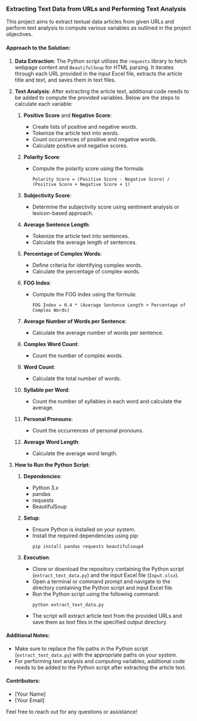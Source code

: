 ### Extracting Text Data from URLs and Performing Text Analysis

This project aims to extract textual data articles from given URLs and perform text analysis to compute various variables as outlined in the project objectives.

#### Approach to the Solution:

1. **Data Extraction**: The Python script utilizes the `requests` library to fetch webpage content and `BeautifulSoup` for HTML parsing. It iterates through each URL provided in the input Excel file, extracts the article title and text, and saves them in text files.

2. **Text Analysis**: After extracting the article text, additional code needs to be added to compute the provided variables. Below are the steps to calculate each variable:

   1. **Positive Score** and **Negative Score**:
      - Create lists of positive and negative words.
      - Tokenize the article text into words.
      - Count occurrences of positive and negative words.
      - Calculate positive and negative scores.

   2. **Polarity Score**:
      - Compute the polarity score using the formula:
        ```
        Polarity Score = (Positive Score - Negative Score) / (Positive Score + Negative Score + 1)
        ```

   3. **Subjectivity Score**:
      - Determine the subjectivity score using sentiment analysis or lexicon-based approach.

   4. **Average Sentence Length**:
      - Tokenize the article text into sentences.
      - Calculate the average length of sentences.

   5. **Percentage of Complex Words**:
      - Define criteria for identifying complex words.
      - Calculate the percentage of complex words.

   6. **FOG Index**:
      - Compute the FOG index using the formula:
        ```
        FOG Index = 0.4 * (Average Sentence Length + Percentage of Complex Words)
        ```

   7. **Average Number of Words per Sentence**:
      - Calculate the average number of words per sentence.

   8. **Complex Word Count**:
      - Count the number of complex words.

   9. **Word Count**:
      - Calculate the total number of words.

   10. **Syllable per Word**:
       - Count the number of syllables in each word and calculate the average.

   11. **Personal Pronouns**:
       - Count the occurrences of personal pronouns.

   12. **Average Word Length**:
       - Calculate the average word length.

3. **How to Run the Python Script**:
   
   1. **Dependencies**:
      - Python 3.x
      - pandas
      - requests
      - BeautifulSoup

   2. **Setup**:
      - Ensure Python is installed on your system.
      - Install the required dependencies using pip:
        ```
        pip install pandas requests beautifulsoup4
        ```

   3. **Execution**:
      - Clone or download the repository containing the Python script (`extract_text_data.py`) and the input Excel file (`Input.xlsx`).
      - Open a terminal or command prompt and navigate to the directory containing the Python script and input Excel file.
      - Run the Python script using the following command:
        ```
        python extract_text_data.py
        ```
      - The script will extract article text from the provided URLs and save them as text files in the specified output directory.

#### Additional Notes:

- Make sure to replace the file paths in the Python script (`extract_text_data.py`) with the appropriate paths on your system.
- For performing text analysis and computing variables, additional code needs to be added to the Python script after extracting the article text.

#### Contributors:

- [Your Name]
- [Your Email]

Feel free to reach out for any questions or assistance!
